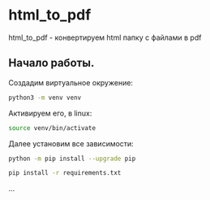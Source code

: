 # html_to_pdf
html_to_pdf - конвертируем html папку с файлами в pdf

## Начало работы.

Создадим виртуальное окружение:

```bash
python3 -m venv venv
```

Активируем его, в linux:

```bash
source venv/bin/activate
```

Далее установим все зависимости:

```bash
python -m pip install --upgrade pip
```

```bash
pip install -r requirements.txt
```

...

